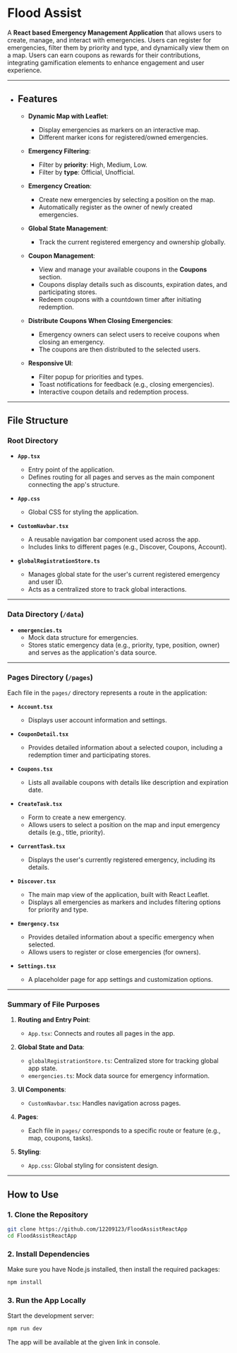 # Flood Assist

A **React based Emergency Management Application** that allows users to create, manage, and interact with emergencies. Users can register for emergencies, filter them by priority and type, and dynamically view them on a map. Users can earn coupons as rewards for their contributions, integrating gamification elements to enhance engagement and user experience.

---

- ## Features

  - **Dynamic Map with Leaflet**:

    - Display emergencies as markers on an interactive map.
    - Different marker icons for registered/owned emergencies.

  - **Emergency Filtering**:

    - Filter by **priority**: High, Medium, Low.
    - Filter by **type**: Official, Unofficial.

  - **Emergency Creation**:

    - Create new emergencies by selecting a position on the map.
    - Automatically register as the owner of newly created emergencies.

  - **Global State Management**:

    - Track the current registered emergency and ownership globally.

  - **Coupon Management**:

    - View and manage your available coupons in the **Coupons** section.
    - Coupons display details such as discounts, expiration dates, and participating stores.
    - Redeem coupons with a countdown timer after initiating redemption.

  - **Distribute Coupons When Closing Emergencies**:

    - Emergency owners can select users to receive coupons when closing an emergency.
    - The coupons are then distributed to the selected users.

  - **Responsive UI**:
    - Filter popup for priorities and types.
    - Toast notifications for feedback (e.g., closing emergencies).
    - Interactive coupon details and redemption process.

---

## File Structure

### Root Directory

- **`App.tsx`**

  - Entry point of the application.
  - Defines routing for all pages and serves as the main component connecting the app's structure.

- **`App.css`**

  - Global CSS for styling the application.

- **`CustomNavbar.tsx`**

  - A reusable navigation bar component used across the app.
  - Includes links to different pages (e.g., Discover, Coupons, Account).

- **`globalRegistrationStore.ts`**
  - Manages global state for the user's current registered emergency and user ID.
  - Acts as a centralized store to track global interactions.

---

### Data Directory (`/data`)

- **`emergencies.ts`**
  - Mock data structure for emergencies.
  - Stores static emergency data (e.g., priority, type, position, owner) and serves as the application's data source.

---

### Pages Directory (`/pages`)

Each file in the `pages/` directory represents a route in the application:

- **`Account.tsx`**

  - Displays user account information and settings.

- **`CouponDetail.tsx`**

  - Provides detailed information about a selected coupon, including a redemption timer and participating stores.

- **`Coupons.tsx`**

  - Lists all available coupons with details like description and expiration date.

- **`CreateTask.tsx`**

  - Form to create a new emergency.
  - Allows users to select a position on the map and input emergency details (e.g., title, priority).

- **`CurrentTask.tsx`**

  - Displays the user's currently registered emergency, including its details.

- **`Discover.tsx`**

  - The main map view of the application, built with React Leaflet.
  - Displays all emergencies as markers and includes filtering options for priority and type.

- **`Emergency.tsx`**

  - Provides detailed information about a specific emergency when selected.
  - Allows users to register or close emergencies (for owners).

- **`Settings.tsx`**
  - A placeholder page for app settings and customization options.

---

### Summary of File Purposes

1. **Routing and Entry Point**:

   - `App.tsx`: Connects and routes all pages in the app.

2. **Global State and Data**:

   - `globalRegistrationStore.ts`: Centralized store for tracking global app state.
   - `emergencies.ts`: Mock data source for emergency information.

3. **UI Components**:

   - `CustomNavbar.tsx`: Handles navigation across pages.

4. **Pages**:

   - Each file in `pages/` corresponds to a specific route or feature (e.g., map, coupons, tasks).

5. **Styling**:
   - `App.css`: Global styling for consistent design.

---

## How to Use

### 1. Clone the Repository

```bash
git clone https://github.com/12209123/FloodAssistReactApp
cd FloodAssistReactApp
```

### 2. Install Dependencies

Make sure you have Node.js installed, then install the required packages:

```bash
npm install
```

### 3. Run the App Locally

Start the development server:

```bash
npm run dev
```

The app will be available at the given link in console.
